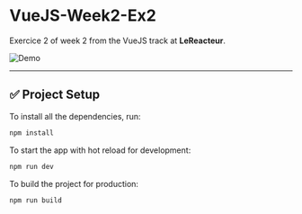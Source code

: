 # VueJS-Week2-Ex2

Exercice 2 of week 2 from the VueJS track at **LeReacteur**.

![Demo](https://i.imgur.com/w80vZKA.gif)

---

## ✅ Project Setup

To install all the dependencies, run:

```bash
npm install
```

To start the app with hot reload for development:

```bash
npm run dev
```

To build the project for production:

```bash
npm run build
```
